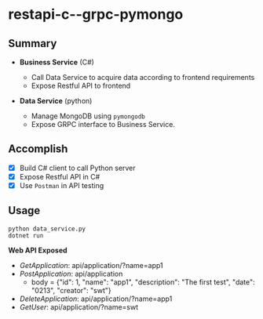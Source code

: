 # restapi-c--grpc-pymongo

## Summary

- **Business Service** (C#)
  - Call Data Service to acquire data according to frontend requirements
  - Expose Restful API to frontend
  
- **Data Service** (python)
  - Manage MongoDB using `pymongodb`
  - Expose GRPC interface to Business Service.


## Accomplish

- [x] Build C# client to call Python server
- [x] Expose Restful API in C#
- [x] Use `Postman` in API testing

## Usage

```
python data_service.py
dotnet run
```

**Web API Exposed**
  - *GetApplication*: api/application/?name=app1
  - *PostApplication*: api/application
    - body = {"id": 1, "name": "app1", "description": "The first test", "date": "0213", "creator": "swt"}
  - *DeleteApplication*: api/application/?name=app1
  - *GetUser*: api/application/?name=swt

